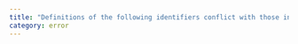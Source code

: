 ```yaml
---
title: "Definitions of the following identifiers conflict with those in another file: {0}"
category: error
---
```

